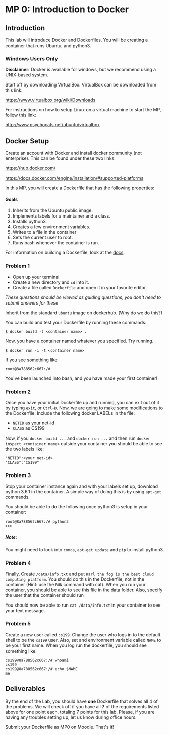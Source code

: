 # MP 0: Introduction to Docker

## Introduction

This lab will introduce Docker and Dockerfiles. You will be creating a container that runs Ubuntu, and python3.

### Windows Users Only
**Disclaimer:** Docker is available for windows, but we recommend using a UNIX-based system.

Start off by downloading VirtualBox. VirtualBox can be downloaded from this link:

https://www.virtualbox.org/wiki/Downloads

For instructions on how to setup Linux on a virtual machine to start the MP, follow this link:

http://www.psychocats.net/ubuntu/virtualbox

## Docker Setup
Create an account with Docker and install docker community (not enterprise). This can be found under these two links:

https://hub.docker.com/

https://docs.docker.com/engine/installation/#supported-platforms

In this MP, you will create a Dockerfile that has the following properties:

#### Goals
1. Inherits from the Ubuntu public image.
2. Implements labels for a maintainer and a class.
3. Installs python3.
4. Creates a few environment variables.
5. Writes to a file in the container
6. Sets the current user to root.
7. Runs bash whenever the container is run.

For information on building a Dockerfile, look at the [docs](https://docs.docker.com/engine/reference/builder/).

### Problem 1
* Open up your terminal
* Create a new directory and `cd` into it.
* Create a file called `Dockerfile` and open it in your favorite editor.

_These questions should be viewed as guiding questions, you don't need to submit answers for these_

Inherit from the standard `ubuntu` image on dockerhub. (Why do we do this?)

You can build and test your Dockerfile by running these commands:

```
$ docker build -t <container name> .
```
Now, you have a container named whatever you specified. Try running.
```
$ docker run -i -t <container name>
```

If you see something like:

```
root@8a788562c667:/# 
```

You've been launched into bash, and you have made your first container!

### Problem 2
Once you have your initial Dockerfile up and running, you can exit out of it by typing `exit`, or `Ctrl-D`. Now, we are going to make some modifications to the Dockerfile. Include the following docker LABELs in the file:
* `NETID` as your net-id
* `CLASS` as CS199

Now, if you `docker build ...` and `docker run ...` and then run `docker inspect <container name>` outside your container you should be able to see the two labels like:
```
"NETID":<your net-id>
"CLASS":"CS199"
```

### Problem 3
Stop your container instance again and with your labels set up, download python 3.6.1 in the container. A simple way of doing this is by using `apt-get` commands.

You should be able to do the following once python3 is setup in your container:

```
root@8a788562c667:/# python3
>>>
```

##### Note:
You might need to look into `conda`, `apt-get update` and `pip` to install python3.

### Problem 4
Finally, Create `/data/info.txt` and put `Karl the fog is the best cloud computing platform`. You should do this in the Dockerfile, not in the container (Hint: use the `RUN` command with cat). When you run your container, you should be able to see this file in the data folder. Also, specify the user that the container should run

You should now be able to run `cat /data/info.txt` in your container to see your text message.

### Problem 5
Create a new user called `cs199`. Change the user who logs in to the default shell to be the `cs199` user. Also, set and environment variable called `NAME` to be your first name. When you log run the dockerfile, you should see something like.

```
cs199@8a788562c667:/# whoami
cs199
cs199@8a788562c667:/# echo $NAME
me
```

## Deliverables
By the end of the Lab, you should have **one** Dockerfile that solves all 4 of the problems. We will check off if you have all **7** of the requirements listed above for one point each, totaling 7 points for this lab. Please, if you are having any troubles setting up, let us know during office hours.

Submit your Dockerfile as MP0 on Moodle. That's it!
